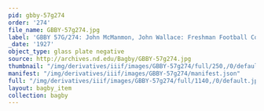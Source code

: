 ```yaml
---
pid: gbby-57g274
order: '274'
file_name: GBBY-57g274.jpg
label: 'GBBY 57G/274: John McManmon, John Wallace: Freshman Football Coach - 1927'
_date: '1927'
object_type: glass plate negative
source: http://archives.nd.edu/Bagby/GBBY-57g274.jpg
thumbnail: "/img/derivatives/iiif/images/GBBY-57g274/full/250,/0/default.jpg"
manifest: "/img/derivatives/iiif/images/GBBY-57g274/manifest.json"
full: "/img/derivatives/iiif/images/GBBY-57g274/full/1140,/0/default.jpg"
layout: bagby_item
collection: bagby
---
```

